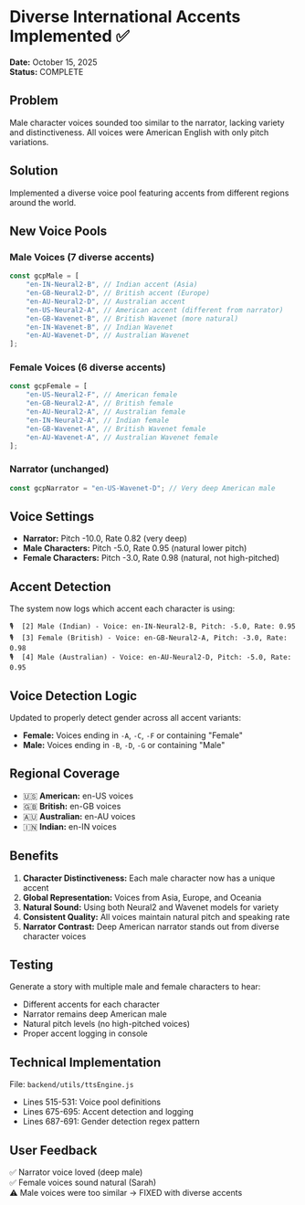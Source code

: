 # Diverse International Accents Implemented ✅

**Date:** October 15, 2025  
**Status:** COMPLETE

## Problem

Male character voices sounded too similar to the narrator, lacking variety and distinctiveness. All voices were American English with only pitch variations.

## Solution

Implemented a diverse voice pool featuring accents from different regions around the world.

## New Voice Pools

### Male Voices (7 diverse accents)

```javascript
const gcpMale = [
	"en-IN-Neural2-B", // Indian accent (Asia)
	"en-GB-Neural2-D", // British accent (Europe)
	"en-AU-Neural2-D", // Australian accent
	"en-US-Neural2-A", // American accent (different from narrator)
	"en-GB-Wavenet-B", // British Wavenet (more natural)
	"en-IN-Wavenet-B", // Indian Wavenet
	"en-AU-Wavenet-D", // Australian Wavenet
];
```

### Female Voices (6 diverse accents)

```javascript
const gcpFemale = [
	"en-US-Neural2-F", // American female
	"en-GB-Neural2-A", // British female
	"en-AU-Neural2-A", // Australian female
	"en-IN-Neural2-A", // Indian female
	"en-GB-Wavenet-A", // British Wavenet female
	"en-AU-Wavenet-A", // Australian Wavenet female
];
```

### Narrator (unchanged)

```javascript
const gcpNarrator = "en-US-Wavenet-D"; // Very deep American male
```

## Voice Settings

- **Narrator:** Pitch -10.0, Rate 0.82 (very deep)
- **Male Characters:** Pitch -5.0, Rate 0.95 (natural lower pitch)
- **Female Characters:** Pitch -3.0, Rate 0.98 (natural, not high-pitched)

## Accent Detection

The system now logs which accent each character is using:

```
🎙️  [2] Male (Indian) - Voice: en-IN-Neural2-B, Pitch: -5.0, Rate: 0.95
🎙️  [3] Female (British) - Voice: en-GB-Neural2-A, Pitch: -3.0, Rate: 0.98
🎙️  [4] Male (Australian) - Voice: en-AU-Neural2-D, Pitch: -5.0, Rate: 0.95
```

## Voice Detection Logic

Updated to properly detect gender across all accent variants:

- **Female:** Voices ending in `-A`, `-C`, `-F` or containing "Female"
- **Male:** Voices ending in `-B`, `-D`, `-G` or containing "Male"

## Regional Coverage

- 🇺🇸 **American:** en-US voices
- 🇬🇧 **British:** en-GB voices
- 🇦🇺 **Australian:** en-AU voices
- 🇮🇳 **Indian:** en-IN voices

## Benefits

1. **Character Distinctiveness:** Each male character now has a unique accent
2. **Global Representation:** Voices from Asia, Europe, and Oceania
3. **Natural Sound:** Using both Neural2 and Wavenet models for variety
4. **Consistent Quality:** All voices maintain natural pitch and speaking rate
5. **Narrator Contrast:** Deep American narrator stands out from diverse character voices

## Testing

Generate a story with multiple male and female characters to hear:

- Different accents for each character
- Narrator remains deep American male
- Natural pitch levels (no high-pitched voices)
- Proper accent logging in console

## Technical Implementation

File: `backend/utils/ttsEngine.js`

- Lines 515-531: Voice pool definitions
- Lines 675-695: Accent detection and logging
- Lines 687-691: Gender detection regex pattern

## User Feedback

✅ Narrator voice loved (deep male)  
✅ Female voices sound natural (Sarah)  
⚠️ Male voices were too similar → FIXED with diverse accents
